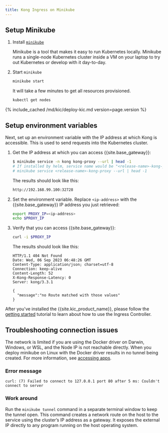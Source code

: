 ```yaml
---
title: Kong Ingress on Minikube
---
```


## Setup Minikube

1. Install [`minikube`](https://github.com/kubernetes/minikube)

   Minikube is a tool that makes it easy to run Kubernetes locally.
   Minikube runs a single-node Kubernetes cluster inside a VM on your laptop
   to try out Kubernetes or develop with it day-to-day.

1. Start `minikube`

   ```bash
   minikube start
   ```

   It will take a few minutes to get all resources provisioned.

   ```bash
   kubectl get nodes
   ```

{% include_cached /md/kic/deploy-kic.md version=page.version %}

## Setup environment variables

Next, set up an environment variable with the IP address at which
Kong is accessible. This is used to send requests into the
Kubernetes cluster.

1. Get the IP address at which you can access {{site.base_gateway}}:
   
   ```bash
   $ minikube service -n kong kong-proxy --url | head -1
   # If installed by helm, service name would be "<release-name>-kong-proxy".
   # minikube service <release-name>-kong-proxy --url | head -1
   ```
   The results should look like this:
   ```bash
   http://192.168.99.100:32728
   ```
1. Set the environment variable. Replace `<ip-address>` with the {{site.base_gateway}} IP address you just retrieved:
   
   ```bash
   export PROXY_IP=<ip-address>
   echo $PROXY_IP
   ```

1. Verify that you can access {{site.base_gateway}}:

   ```bash
   curl -i $PROXY_IP
   ```
   The results should look like this:
   ```text
   HTTP/1.1 404 Not Found
   Date: Wed, 06 Sep 2023 06:48:26 GMT
   Content-Type: application/json; charset=utf-8
   Connection: keep-alive
   Content-Length: 52
   X-Kong-Response-Latency: 0
   Server: kong/3.3.1

   {
     "message":"no Route matched with those values"
   }
   ```
After you've installed the {{site.kic_product_name}}, please follow the
[getting started](/kubernetes-ingress-controller/{{page.kong_version}}/guides/getting-started) tutorial to learn
about how to use the Ingress Controller.

## Troubleshooting connection issues

The network is limited if you are using the Docker driver on Darwin, Windows, or WSL, and the Node IP is not reachable directly.
When you deploy minikube on Linux with the Docker driver results in no tunnel being created. For more information, see [accessing apps](https://minikube.sigs.k8s.io/docs/handbook/accessing/#using-minikube-service-with-tunnel).

### Error message

`curl: (7) Failed to connect to 127.0.0.1 port 80 after 5 ms: Couldn't connect to server`

### Work around

 Run the `minikube tunnel` command in a separate terminal window to keep the tunnel open. This command creates a network route on the host to the service using the cluster’s IP address as a gateway. It exposes the external IP directly to any program running on the host operating system.


